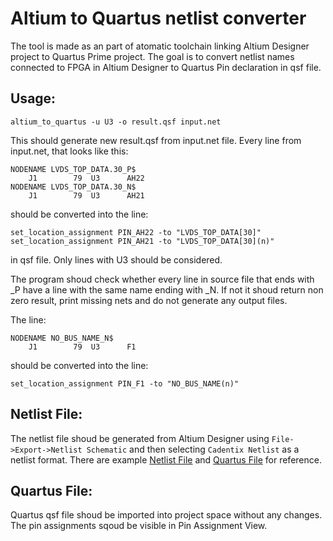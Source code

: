 Altium to Quartus netlist converter
===================================

The tool is made as an part of atomatic toolchain linking Altium Designer project to Quartus Prime project. The goal is to convert netlist names connected to FPGA in Altium Designer to Quartus Pin declaration in qsf file.

## Usage:

`altium_to_quartus -u U3 -o result.qsf input.net` 

This should generate new result.qsf from input.net file. Every line from input.net, that looks like this:

```
NODENAME LVDS_TOP_DATA.30_P$
    J1        79  U3      AH22
NODENAME LVDS_TOP_DATA.30_N$
    J1        79  U3      AH21
```

should be converted into the line:

```
set_location_assignment PIN_AH22 -to "LVDS_TOP_DATA[30]"
set_location_assignment PIN_AH21 -to "LVDS_TOP_DATA[30](n)"
```

in qsf file. Only lines with U3 should be considered. 

The program shoud check whether every line in source file that ends with _P have a line with the same name ending with _N. If not it shoud return non zero result, print missing nets and do not generate any output files.

The line:

```
NODENAME NO_BUS_NAME_N$
    J1        79  U3      F1
```

should be converted into the line:

```
set_location_assignment PIN_F1 -to "NO_BUS_NAME(n)"
```

## Netlist File:

The netlist file shoud be generated from Altium Designer using `File->Export->Netlist Schematic` and then selecting `Cadentix Netlist` as a netlist format. There are example [Netlist File](docs/input.net) and [Quartus File](docs/result.qsf) for reference.

## Quartus File:

Quartus qsf file shoud be imported into project space without any changes. The pin assignments sqoud be visible in Pin Assignment View.